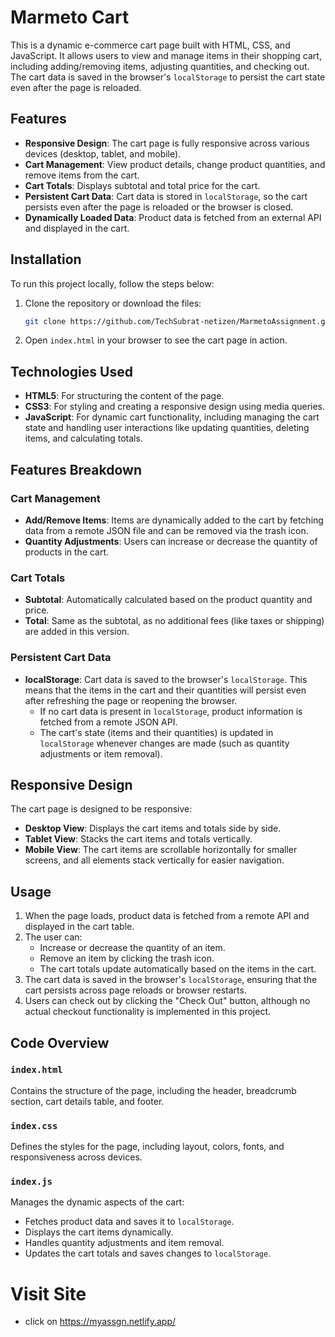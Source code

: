 # Marmeto Cart

This is a dynamic e-commerce cart page built with HTML, CSS, and JavaScript. It allows users to view and manage items in their shopping cart, including adding/removing items, adjusting quantities, and checking out. The cart data is saved in the browser's `localStorage` to persist the cart state even after the page is reloaded.

## Features

- **Responsive Design**: The cart page is fully responsive across various devices (desktop, tablet, and mobile).
- **Cart Management**: View product details, change product quantities, and remove items from the cart.
- **Cart Totals**: Displays subtotal and total price for the cart.
- **Persistent Cart Data**: Cart data is stored in `localStorage`, so the cart persists even after the page is reloaded or the browser is closed.
- **Dynamically Loaded Data**: Product data is fetched from an external API and displayed in the cart.


## Installation

To run this project locally, follow the steps below:

1. Clone the repository or download the files:

    ```bash
    git clone https://github.com/TechSubrat-netizen/MarmetoAssignment.git
    
    ```

2. Open `index.html` in your browser to see the cart page in action.

## Technologies Used

- **HTML5**: For structuring the content of the page.
- **CSS3**: For styling and creating a responsive design using media queries.
- **JavaScript**: For dynamic cart functionality, including managing the cart state and handling user interactions like updating quantities, deleting items, and calculating totals.

## Features Breakdown

### Cart Management
- **Add/Remove Items**: Items are dynamically added to the cart by fetching data from a remote JSON file and can be removed via the trash icon.
- **Quantity Adjustments**: Users can increase or decrease the quantity of products in the cart.

### Cart Totals
- **Subtotal**: Automatically calculated based on the product quantity and price.
- **Total**: Same as the subtotal, as no additional fees (like taxes or shipping) are added in this version.

### Persistent Cart Data
- **localStorage**: Cart data is saved to the browser's `localStorage`. This means that the items in the cart and their quantities will persist even after refreshing the page or reopening the browser.
  - If no cart data is present in `localStorage`, product information is fetched from a remote JSON API.
  - The cart's state (items and their quantities) is updated in `localStorage` whenever changes are made (such as quantity adjustments or item removal).

## Responsive Design

The cart page is designed to be responsive:

- **Desktop View**: Displays the cart items and totals side by side.
- **Tablet View**: Stacks the cart items and totals vertically.
- **Mobile View**: The cart items are scrollable horizontally for smaller screens, and all elements stack vertically for easier navigation.

## Usage

1. When the page loads, product data is fetched from a remote API and displayed in the cart table.
2. The user can:
    - Increase or decrease the quantity of an item.
    - Remove an item by clicking the trash icon.
    - The cart totals update automatically based on the items in the cart.
3. The cart data is saved in the browser's `localStorage`, ensuring that the cart persists across page reloads or browser restarts.
4. Users can check out by clicking the "Check Out" button, although no actual checkout functionality is implemented in this project.

## Code Overview

### `index.html`
Contains the structure of the page, including the header, breadcrumb section, cart details table, and footer.

### `index.css`
Defines the styles for the page, including layout, colors, fonts, and responsiveness across devices.

### `index.js`
Manages the dynamic aspects of the cart:
- Fetches product data and saves it to `localStorage`.
- Displays the cart items dynamically.
- Handles quantity adjustments and item removal.
- Updates the cart totals and saves changes to `localStorage`.
# Visit Site
- click on https://myassgn.netlify.app/






